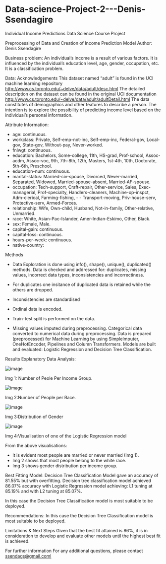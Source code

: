 # Data-science-Project-2---Denis-Ssendagire

Individual Income Predictions
Data Science Course Project

Preprocessing of Data and Creation of Income Prediction Model
Author: Denis Ssendagire

Business problem:
An individual’s income is a result of various factors. It is influenced by the individual’s education level, age, gender, occupation, etc. It is a classification problem.

Data:
Acknowledgements This dataset named “adult” is found in the UCI machine learning repository http://www.cs.toronto.edu/~delve/data/adult/desc.html The detailed description on the dataset can be found in the original UCI documentation http://www.cs.toronto.edu/~delve/data/adult/adultDetail.html
The data constitutes of demographics and other features to describe a person. The intention is to explore the possibility of predicting income level based on the individual’s personal information.

Attribute Information:

- age: continuous.
- workclass: Private, Self-emp-not-inc, Self-emp-inc, Federal-gov, Local-gov, State-gov, Without-pay, Never-worked.
- fnlwgt: continuous.
- education: Bachelors, Some-college, 11th, HS-grad, Prof-school, Assoc-acdm, Assoc-voc, 9th, 7th-8th, 12th, Masters, 1st-4th, 10th, Doctorate, 5th-6th, Preschool.
- education-num: continuous.
- marital-status: Married-civ-spouse, Divorced, Never-married, Separated, Widowed, Married-spouse-absent, Married-AF-spouse.
- occupation: Tech-support, Craft-repair, Other-service, Sales, Exec-managerial, Prof-specialty, Handlers-cleaners, Machine-op-inspct, Adm-clerical, Farming-fishing, - - Transport-moving, Priv-house-serv, Protective-serv, Armed-Forces.
- relationship: Wife, Own-child, Husband, Not-in-family, Other-relative, Unmarried.
- race: White, Asian-Pac-Islander, Amer-Indian-Eskimo, Other, Black.
- sex: Female, Male.
- capital-gain: continuous.
- capital-loss: continuous.
- hours-per-week: continuous.
- native-country: 

Methods
- Data Exploration is done using info(), shape(), unique(), duplicated() methods. Data is checked and addressed for: duplicates, missing values, incorrect data types,    inconsistencies and incorrectiness.

- For duplicates one insitance of duplicated data is retained while the others are dropped.
- Inconsistencies are standardised
- Ordinal data is encoded.
- Train-test split is performed on the data.
- Missing values imputed during preprocessing.
Categorical data converted to numerical data during preprocessing.
Data is prepared (preprocessed) for Machine Learning by using SimpleImputer, OneHotEncoder, Pipelines and Column Transformers.
Models are built and evaluated: Logistic Regression and Decision Tree Classification.

Results
Explanatory Data Analysis:

![image](https://user-images.githubusercontent.com/109603891/193822965-35c3e2f2-93e8-4733-9109-79605c051b07.png)

Img 1: Number of Peole Per Income Group.

![image](https://user-images.githubusercontent.com/109603891/193823325-cfdd39c9-9468-46b6-9ae6-7b1fe74741ec.png)

Img 2:Number of People per Race.

![image](https://user-images.githubusercontent.com/109603891/194021776-264e14f4-22e5-435a-b928-b4699bc7ce04.png)

Img 3:Distribution of Gender

![image](https://user-images.githubusercontent.com/109603891/193825197-20798d85-33e1-404f-8e8c-adbf513b122b.png)

Img 4:Visualisation of one of the Logistic Regression model

From the above visualisations:
- It is evident most people are married or never married (Img 1).
- Img 2 shows that most people belong to the white race.
- Img 3 shows gender distribution per income group.

Best Fitting Model:
Decision Tree Classification Model gave an accuracy of 81.55% but with overfitting. Decision tree classification model achieved 86.07% accuracy with Logistic Regression model achieving: L1 tuning at 85.19% and with L2 tuning at 85.07%.

In this case the Decision Tree Classification model is most suitable to be deployed.

Recommendations:
In this case the Decision Tree Classification model is most suitable to be deployed.

Limitations & Next Steps
Given that the best fit attained is 86%, it is in consideration to develop and evaluate other models until the highest best fit is achieved.

For further information
For any additional questions, please contact ssendags@gmail.coml

